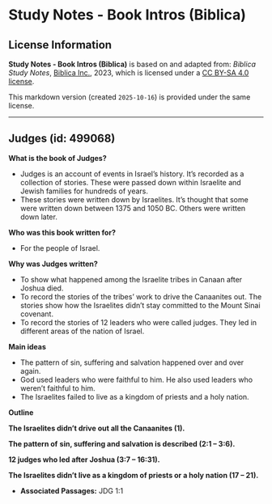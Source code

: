# Study Notes - Book Intros (Biblica)

## License Information

**Study Notes - Book Intros (Biblica)** is based on and adapted from: _Biblica Study Notes_, [Biblica Inc.](https://www.biblica.com/), 2023, which is licensed under a [CC BY-SA 4.0 license](https://creativecommons.org/licenses/by-sa/4.0/legalcode.en).

This markdown version (created `2025-10-16`) is provided under the same license.



--------------------------------

## Judges (id: 499068)

**What is the book of Judges?**

* Judges is an account of events in Israel’s history. It’s recorded as a collection of stories. These were passed down within Israelite and Jewish families for hundreds of years.
* These stories were written down by Israelites. It’s thought that some were written down between 1375 and 1050 BC. Others were written down later.

**Who was this book written for?**

* For the people of Israel.

**Why was Judges written?**

* To show what happened among the Israelite tribes in Canaan after Joshua died.
* To record the stories of the tribes’ work to drive the Canaanites out. The stories show how the Israelites didn’t stay committed to the Mount Sinai covenant.
* To record the stories of 12 leaders who were called judges. They led in different areas of the nation of Israel.

**Main ideas**

* The pattern of sin, suffering and salvation happened over and over again.
* God used leaders who were faithful to him. He also used leaders who weren’t faithful to him.
* The Israelites failed to live as a kingdom of priests and a holy nation.

**Outline**

**The Israelites didn’t drive out all the Canaanites (1\).**

**The pattern of** **sin, suffering and salvation is described (2:1 – 3:6\).**

**12 judges who led after Joshua (3:7 – 16:31\).**

**The Israelites didn’t live as a kingdom of priests or a holy nation (17 – 21\).**

* **Associated Passages:** JDG 1:1

